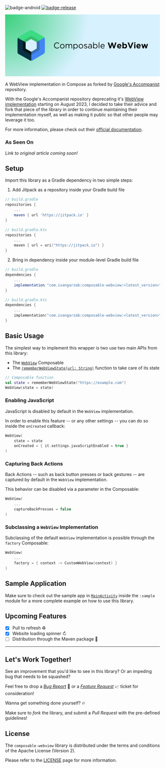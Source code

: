 ![badge-android](http://img.shields.io/badge/platform-android-6EDB8D.svg?style=flat)
[![badge-release](https://jitpack.io/v/ivangarzab/composable-webview.svg)](https://jitpack.io/#ivangarzab/composable-webview)

![banner-image](./assets/banner.png)

A WebView implementation in Compose as forked by [Google's Accompanist](https://github.com/google/accompanist/) repository.

With the Google's Accompanist repository deprecating it's [WebView implementation](https://github.com/google/accompanist/tree/main/web) starting on August 2023,
I decided to take their advice and fork that piece of the library in order to continue maintaining their implementation myself,
as well as making it public so that other people may leverage it too.

For more information, please check out their [official documentation](https://google.github.io/accompanist/web/).

### As Seen On
_Link to original article coming soon!_

## Setup
Import this library as a Gradle dependency in two simple steps:
1.  Add Jitpack as a repository inside your Gradle build file

``` groovy
// build.gradle
repositories {
    ...
    maven { url 'https://jitpack.io' }
}
```

``` kotlin
// build.gradle.kts
repositories {
    ...    
    maven { url = uri("https://jitpack.io") }
}
```

2.  Bring in dependency inside your module-level Gradle build file

``` groovy
// build.gradle
dependencies {
    ...
    implementation "com.ivangarzab:composable-webview:<latest_version>"
}
```

``` kotlin
// build.gradle.kts
dependencies {
    ...
    implementation("com.ivangarzab:composable-webview:<latest_version>")
}
```

## Basic Usage
The simplest way to implement this wrapper is two use two main APIs from this library: 
- The [`WebView`](https://github.com/ivangarzab/composable-webview/blob/master/webview/src/main/java/com/ivangarzab/webview/ui/WebView.kt) Composable
- The [`rememberWebViewState(url: String)`](https://github.com/ivangarzab/composable-webview/blob/master/webview/src/main/java/com/ivangarzab/webview/data/WebViewState.kt) function to take care of its state

``` kotlin
// Composable function
val state = rememberWebViewState("https://example.com")
WebView(state = state)
```

### Enabling JavaScript
JavaScript is disabled by default in the `WebView` implementation.

In order to enable this feature -- or any other settings -- you can do so inside the `onCreated` callback:

``` kotlin
WebView(
    state = state
    onCreated = { it.settings.javaScriptEnabled = true }
)
```

### Capturing Back Actions
Back Actions -- such as back button presses or back gestures --  are captured by default in the `WebView` implementation.

This behavior can be disabled via a parameter in the Composable:

``` kotlin
WebView(
    ...
    captureBackPresses = false
)
```

### Subclassing a `WebView` Implementation
Subclassing of the default `WebView` implementation is possible through the `factory` Composable:

``` kotlin
WebView(
    ...
    factory = { context -> CustomWebView(context) }
)
```

## Sample Application
Make sure to check out the sample app in [`MainActivity`](https://github.com/ivangarzab/composable-webview/blob/master/sample/src/main/java/com/ivangarzab/webview/sample/MainActivity.kt) inside the `:sample` module for a more
complete example on how to use this library.

## Upcoming Features
- [x] Pull to refresh ♻️
- [x] Website loading spinner ↻
- [ ] Distribution through the Maven package 🚀

------------------------------------

## Let's Work Together! 
See an improvement that you'd like to see in this library?  Or an impeding bug that needs to be squashed?

Feel free to drop a [*Bug Report*](https://github.com/ivangarzab/composable-webview/issues/new?assignees=ivangarzab&labels=bug&projects=&template=bug-report.md&title=) 🐛 or a [*Feature Request*](https://github.com/ivangarzab/composable-webview/issues/new?assignees=ivangarzab&labels=request&projects=&template=feature-request.md&title=) 📈 ticket for consideration!

Wanna get something done yourself? 🔥

Make sure to _fork_ the library, and submit a *Pull Request* with the pre-defined guidelines!

## License
The `composable-webview` library is distributed under the terms and conditions of the Apache License (Version 2).  

Please refer to the [LICENSE](https://github.com/ivangarzab/composable-webview/blob/master/LICENSE) page for more information.
